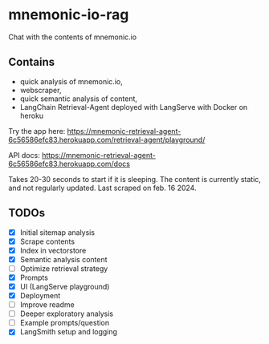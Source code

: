 # mnemonic-io-rag
Chat with the contents of mnemonic.io

## Contains 
* quick analysis of mnemonic.io, 
* webscraper, 
* quick semantic analysis of content, 
* LangChain Retrieval-Agent deployed with LangServe with Docker on heroku

Try the app here: https://mnemonic-retrieval-agent-6c56586efc83.herokuapp.com/retrieval-agent/playground/

API docs: https://mnemonic-retrieval-agent-6c56586efc83.herokuapp.com/docs

Takes 20-30 seconds to start if it is sleeping. The content is currently static, and not regularly updated. Last scraped on feb. 16 2024.

## TODOs

- [x] Initial sitemap analysis
- [x] Scrape contents
- [x] Index in vectorstore
- [x] Semantic analysis content 
- [ ] Optimize retrieval strategy
- [x] Prompts
- [x] UI (LangServe playground)
- [x] Deployment
- [ ] Improve readme
- [ ] Deeper exploratory analysis
- [ ] Example prompts/question
- [x] LangSmith setup and logging
